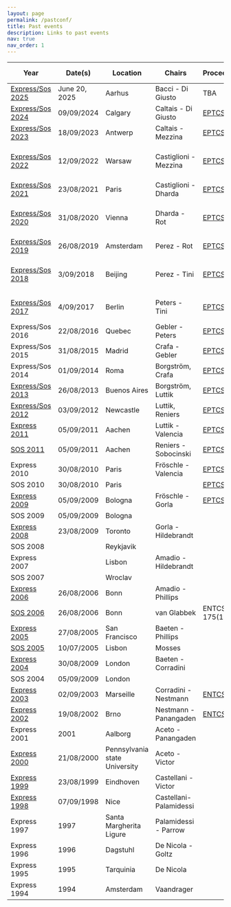 ```yaml
---
layout: page
permalink: /pastconf/
title: Past events
description: Links to past events
nav: true
nav_order: 1
---
```


| Year | Date(s) | Location | Chairs | Proceedings | Special Issue | 
| --- | --- | -------- | ------ | -------- | ------ | 
| [Express/Sos 2025](https://www.discotec.org/2025/satellite/ice) | June 20, 2025 | Aarhus | Bacci - Di Giusto | TBA | TBC |
| [Express/Sos 2024](https://express-sos.github.io/) | 09/09/2024 | Calgary | Caltais - Di Giusto | [EPTCS(412)](https://cgi.cse.unsw.edu.au/~eptcs/content.cgi?EXPRESSSOS2024) | TBA |
| [Express/Sos 2023](https://express-sos.github.io/old/express2023/index.html) | 18/09/2023 | Antwerp | Caltais - Mezzina | [EPTCS(387)](https://cgi.cse.unsw.edu.au/~eptcs/content.cgi?EXPRESS_SOS2023) | |
| [Express/Sos 2022](https://express-sos2022.github.io/) | 12/09/2022 | Warsaw | Castiglioni - Mezzina | [EPTCS(368)](https://cgi.cse.unsw.edu.au/~eptcs/content.cgi?EXPSOS22) | [Information and Computation (297)](https://www.sciencedirect.com/journal/information-and-computation/special-issue/10K5Q031MWR) |
| [Express/Sos 2021](https://icetcs.github.io/express-sos2021/) | 23/08/2021 | Paris | Castiglioni - Dharda | [EPTCS(339)](https://cgi.cse.unsw.edu.au/~eptcs/content.cgi?EXPRSOS2021) | |
| [Express/Sos 2020](https://express-sos2020.cs.ru.nl) | 31/08/2020 | Vienna | Dharda - Rot | [EPTCS(322)](https://cgi.cse.unsw.edu.au/~eptcs/content.cgi?EXPRESSSOS2020) |[Information and Computation (302)](https://www.sciencedirect.com/science/article/pii/S0890540124000191)|
| [Express/Sos 2019](https://express-sos2019.cs.ru.nl) | 26/08/2019 | Amsterdam | Perez - Rot | [EPTCS(300)](https://cgi.cse.unsw.edu.au/~eptcs/content.cgi?EXPRESSSOS2019) | |
| [Express/Sos 2018](https://disat.uninsubria.it/~simone.tini/express_sos.html) | 3/09/2018 | Beijing | Perez - Tini | [EPTCS(276)](https://cgi.cse.unsw.edu.au/~eptcs/content.cgi?EXPRESSSOS2018) |[Information and Computation (281)](https://www.sciencedirect.com/special-issue/10PDCWR6WLG)|
| [Express/Sos 2017](https://www.concur2017.tu-berlin.de/express_sos.html) | 4/09/2017 | Berlin | Peters - Tini | [EPTCS(255)](https://cgi.cse.unsw.edu.au/~eptcs/content.cgi?EXPRESSSOS2017) |[Acta Informatica (57-6)](https://link.springer.com/journal/236/volumes-and-issues/57-6)|
| Express/Sos 2016 | 22/08/2016 | Quebec | Gebler - Peters| [EPTCS(222)](https://cgi.cse.unsw.edu.au/~eptcs/content.cgi?EXPRESSSOS2016) | |
| Express/Sos 2015 | 31/08/2015 | Madrid | Crafa - Gebler| [EPTCS(190)](https://cgi.cse.unsw.edu.au/~eptcs/content.cgi?EXPRESSSOS2015) | |
| Express/Sos 2014 | 01/09/2014 | Roma | Borgström, Crafa | [EPTCS(160)](https://cgi.cse.unsw.edu.au/~eptcs/content.cgi?EXPRESSSOS2014) | |
| [Express/Sos 2013](http://www.win.tue.nl/expresssos2013/) | 26/08/2013 | Buenos Aires | Borgström, Luttik | [EPTCS(120)](https://cgi.cse.unsw.edu.au/~eptcs/content.cgi?EXPRESSSOS13) | |
| [Express/Sos 2012](http://www.win.tue.nl/expresssos2012/) | 03/09/2012 | Newcastle  | Luttik, Reniers | [EPTCS(89)](https://cgi.cse.unsw.edu.au/~eptcs/content.cgi?EXPRESSSOS12) | |
| [Express 2011](http://www.lix.polytechnique.fr/comete/EXPRESS11/) | 05/09/2011 | Aachen | Luttik - Valencia | [EPTCS(64)](https://cgi.cse.unsw.edu.au/~eptcs/content.cgi?EXPRESS2011)  | [MSCS (26-8)](https://www.cambridge.org/core/journals/mathematical-structures-in-computer-science/issue/special-issue-express11/9F3890EBB176721F1CDAE84CD28B38B7) |
| [SOS 2011](http://sos2011.ecs.soton.ac.uk/) | 05/09/2011 | Aachen | Reniers - Sobocinski | [EPTCS(62)](https://cgi.cse.unsw.edu.au/~eptcs/content.cgi?SOS2011)  |  |
| Express 2010 | 30/08/2010 | Paris |  Fröschle - Valencia | [EPTCS(41)](https://cgi.cse.unsw.edu.au/~eptcs/content.cgi?EXPRESS10)  | [MSCS (26-6)](https://www.cambridge.org/core/journals/mathematical-structures-in-computer-science/issue/special-issue-express10/42C81E7410E9C96AED99B6A7B7A90AAF) |
| SOS 2010 | 30/08/2010 | Paris |  | [EPTCS(32)](https://cgi.cse.unsw.edu.au/~eptcs/content.cgi?SOS2010)  |  |
| [Express 2009](http://wwwusers.di.uniroma1.it/~gorla/EXPRESS09/) | 05/09/2009 | Bologna |  Fröschle - Gorla | [EPTCS(8)](https://cgi.cse.unsw.edu.au/~eptcs/content.cgi?EXPRESS2009)  |  |
| SOS 2009 | 05/09/2009 | Bologna |  |   |  |
| [Express 2008](http://www.dsi.uniroma1.it/%7Egorla/EXPRESS08/) | 23/08/2009 | Toronto | Gorla - Hildebrandt |  |  |
| SOS 2008 |  | Reykjavik |  |   |  |
| Express 2007 |  | Lisbon | Amadio - Hildebrandt |  |  |
| SOS 2007 |  | Wroclav |  |   |  |
| [Express 2006](http://www.doc.ic.ac.uk/express06/) | 26/08/2006 | Bonn | Amadio - Phillips |  |  |
| [SOS 2006](https://cgi.cse.unsw.edu.au/~rvg/SOS2006/) | 26/08/2006 | Bonn | van Glabbek  | ENTCS 175(1) |  |
| [Express 2005](http://www.win.tue.nl/Express05/index.shtml) | 27/08/2005 | San Francisco | Baeten - Phillips |  |  |
| [SOS 2005](https://www.cs.le.ac.uk/events/SOS2005/) | 10/07/2005 | Lisbon | Mosses |   |  |
| [Express 2004](http://www.win.tue.nl/express04/index.shtml) | 30/08/2009 | London | Baeten - Corradini |  |  |
| SOS 2004 | 05/09/2009 | London |  |   |  |
| [Express 2003](http://express03.epfl.ch/) | 02/09/2003 | Marseille | Corradini - Nestmann | [ENTCS(68)](https://www.sciencedirect.com/science/article/pii/S1571066105803585?via%3Dihub)  |  |
| [Express 2002](http://express02.epfl.ch/) | 19/08/2002 | Brno | Nestmann -  Panangaden | [ENTCS(68)](https://www.sciencedirect.com/science/article/pii/S1571066105803585?via%3Dihub)  |  |
| Express 2001 | 2001 | Aalborg | Aceto - Panangaden |  |  |
| [Express 2000](https://user.it.uu.se/%7Evictor/Express/) | 21/08/2000 | Pennsylvania state University | Aceto - Victor |  |[MSCS](https://user.it.uu.se/~victor/mscs-express.shtml)  |
| [Express 1999](http://user.it.uu.se/%7Evictor/Express/99/express99.shtml) | 23/08/1999 | Eindhoven | Castellani - Victor |  |  |
| [Express 1998](http://www-sop.inria.fr/mimosa/personnel/Ilaria.Castellani/EXPRESS98.html) | 07/09/1998 | Nice | Castellani- Palamidessi |  |  |
| Express 1997 | 1997 | Santa Margherita Ligure| Palamidessi - Parrow |  |  |
| Express 1996 | 1996 | Dagstuhl | De Nicola - Goltz |  |  |
| Express 1995 | 1995 | Tarquinia | De Nicola |  |  |
| Express 1994 | 1994 | Amsterdam | Vaandrager |  |  |


